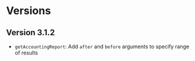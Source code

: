 # Versions

## Version 3.1.2

- `getAccountingReport`: Add `after` and `before` arguments to specify range of results
